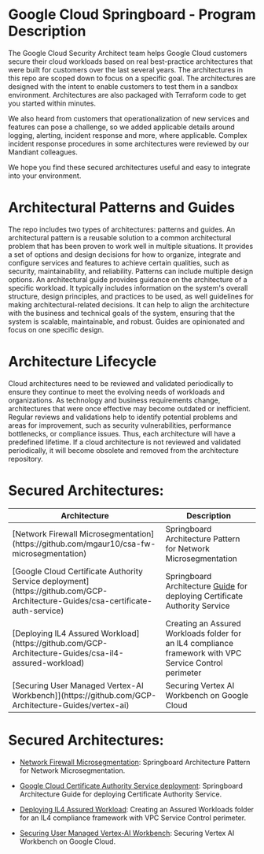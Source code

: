 # Google Cloud Springboard - Program Description

The Google Cloud Security Architect team helps Google Cloud customers secure their cloud workloads based on real best-practice architectures that were built for customers over the last several years. The architectures in this repo are scoped down to focus on a specific goal. The architectures are designed with the intent to enable customers to test them in a sandbox environment. Architectures are also packaged with Terraform code to get you started within minutes.

We also heard from customers that operationalization of new services and features can pose a challenge, so we added applicable details around logging, alerting, incident response and more, where applicable. Complex incident response procedures in some architectures were reviewed by our Mandiant colleagues. 

We hope you find these secured architectures useful and easy to integrate into your environment.


# Architectural Patterns and Guides

The repo includes two types of architectures: patterns and guides.
An architectural pattern is a reusable solution to a common architectural problem that has been proven to work well in multiple situations. It provides a set of options and design decisions for how to organize, integrate and configure services and features to achieve certain qualities, such as security, maintainability, and reliability. Patterns can include multiple design options.
An architectural guide provides guidance on the architecture of a specific workload. It typically includes information on the system's overall structure, design principles, and practices to be used, as well guidelines for making architectural-related decisions. It can help to align the architecture with the business and technical goals of the system, ensuring that the system is scalable, maintainable, and robust. Guides are opinionated and focus on one specific design.    



# Architecture Lifecycle

Cloud architectures need to be reviewed and validated periodically to ensure they continue to meet the evolving needs of workloads and organizations. As technology and business requirements change, architectures that were once effective may become outdated or inefficient. Regular reviews and validations help to identify potential problems and areas for improvement, such as security vulnerabilities, performance bottlenecks, or compliance issues. Thus, each architecture will have a predefined lifetime. If a cloud architecture is not reviewed and validated periodically, it will become obsolete and removed from the architecture repository. 

# Secured Architectures:

<table>
  <thead>
    <tr>
      <th>Architecture</th>
      <th>Description</th>
    </tr>
  </thead>
  <tbody>
    <tr>
      <td>[Network Firewall Microsegmentation](https://github.com/mgaur10/csa-fw-microsegmentation) </td>
      <td>Springboard Architecture Pattern for Network Microsegmentation </td>
    </tr>
    <tr>
      <td>[Google Cloud Certificate Authority Service deployment](https://github.com/GCP-Architecture-Guides/csa-certificate-auth-service) </td>
      <td>Springboard Architecture <u>Guide</u> for deploying Certificate Authority Service</td>
    </tr>
    <tr>
      <td>[Deploying IL4 Assured Workload](https://github.com/GCP-Architecture-Guides/csa-il4-assured-workload) </td>
      <td>Creating an Assured Workloads folder for an IL4 compliance framework with VPC Service Control perimeter</td>
    </tr>
    <tr>
      <td>[Securing User Managed Vertex-AI Workbench]](https://github.com/GCP-Architecture-Guides/vertex-ai) </td>
      <td>Securing Vertex AI Workbench on Google Cloud</td>
    </tr>
  </tbody>
</table>

# Secured Architectures:
- [Network Firewall Microsegmentation](https://github.com/mgaur10/csa-fw-microsegmentation): Springboard Architecture Pattern for Network Microsegmentation.

- [Google Cloud Certificate Authority Service deployment](https://github.com/GCP-Architecture-Guides/csa-certificate-auth-service): Springboard Architecture Guide for deploying Certificate Authority Service.

- [Deploying IL4 Assured Workload](https://github.com/GCP-Architecture-Guides/csa-il4-assured-workload): Creating an Assured Workloads folder for an IL4 compliance framework with VPC Service Control perimeter.

- [Securing User Managed Vertex-AI Workbench](https://github.com/GCP-Architecture-Guides/vertex-ai): Securing Vertex AI Workbench on Google Cloud.


